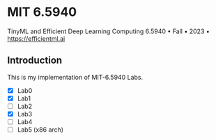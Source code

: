 # MIT 6.5940
TinyML and Efficient Deep Learning Computing 6.5940 • Fall • 2023 • https://efficientml.ai

## Introduction

This is my implementation of MIT-6.5940 Labs.

- [x] Lab0
- [x] Lab1
- [ ] Lab2
- [x] Lab3
- [ ] Lab4
- [ ] Lab5 (x86 arch)
